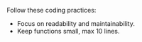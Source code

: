 Follow these coding practices:
* Focus on readability and maintainability.
* Keep functions small, max 10 lines.